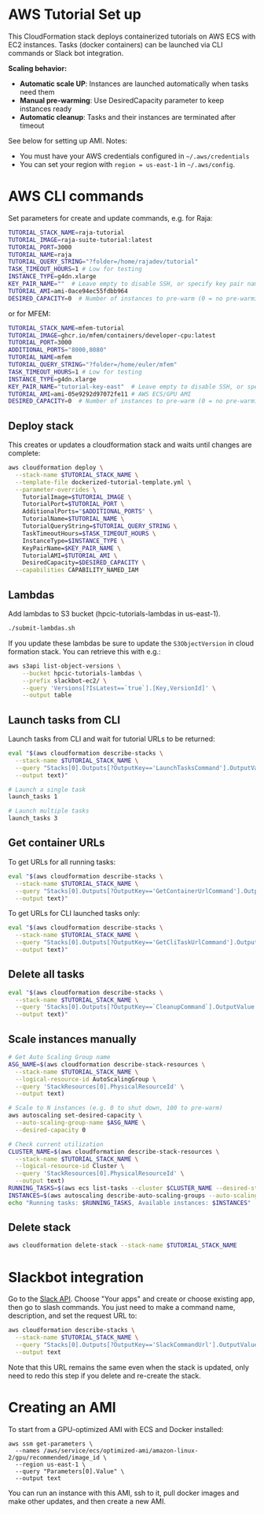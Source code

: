 # AWS Tutorial Set up

This CloudFormation stack deploys containerized tutorials on AWS ECS with EC2 instances.
Tasks (docker containers) can be launched via CLI commands or Slack bot integration.

**Scaling behavior:**
- **Automatic scale UP**: Instances are launched automatically when tasks need them
- **Manual pre-warming**: Use DesiredCapacity parameter to keep instances ready
- **Automatic cleanup**: Tasks and their instances are terminated after timeout

See below for setting up AMI.
Notes:
- You must have your AWS credentials configured in `~/.aws/credentials`
- You can set your region with `region = us-east-1` in `~/.aws/config`.

# AWS CLI commands
Set parameters for create and update commands, e.g. for Raja:
``` bash
TUTORIAL_STACK_NAME=raja-tutorial
TUTORIAL_IMAGE=raja-suite-tutorial:latest
TUTORIAL_PORT=3000
TUTORIAL_NAME=raja
TUTORIAL_QUERY_STRING="?folder=/home/rajadev/tutorial"
TASK_TIMEOUT_HOURS=1 # Low for testing
INSTANCE_TYPE=g4dn.xlarge
KEY_PAIR_NAME=""  # Leave empty to disable SSH, or specify key pair name
TUTORIAL_AMI=ami-0ace94ec55fdbb964
DESIRED_CAPACITY=0  # Number of instances to pre-warm (0 = no pre-warming, 10 = keep 10 ready)
```

or for MFEM:
``` bash
TUTORIAL_STACK_NAME=mfem-tutorial
TUTORIAL_IMAGE=ghcr.io/mfem/containers/developer-cpu:latest
TUTORIAL_PORT=3000
ADDITIONAL_PORTS="8000,8080"
TUTORIAL_NAME=mfem
TUTORIAL_QUERY_STRING="?folder=/home/euler/mfem"
TASK_TIMEOUT_HOURS=1 # Low for testing
INSTANCE_TYPE=g4dn.xlarge
KEY_PAIR_NAME="tutorial-key-east"  # Leave empty to disable SSH, or specify key pair name
TUTORIAL_AMI=ami-05e9292d97072fe11 # AWS ECS/GPU AMI
DESIRED_CAPACITY=0  # Number of instances to pre-warm (0 = no pre-warming, 10 = keep 10 ready)
```

## Deploy stack
This creates or updates a cloudformation stack and waits until changes are complete:
``` bash
aws cloudformation deploy \
  --stack-name $TUTORIAL_STACK_NAME \
  --template-file dockerized-tutorial-template.yml \
  --parameter-overrides \
    TutorialImage=$TUTORIAL_IMAGE \
    TutorialPort=$TUTORIAL_PORT \
    AdditionalPorts="$ADDITIONAL_PORTS" \
    TutorialName=$TUTORIAL_NAME \
    TutorialQueryString=$TUTORIAL_QUERY_STRING \
    TaskTimeoutHours=$TASK_TIMEOUT_HOURS \
    InstanceType=$INSTANCE_TYPE \
    KeyPairName=$KEY_PAIR_NAME \
    TutorialAMI=$TUTORIAL_AMI \
    DesiredCapacity=$DESIRED_CAPACITY \
  --capabilities CAPABILITY_NAMED_IAM
```

## Lambdas
Add lambdas to S3 bucket (hpcic-tutorials-lambdas in us-east-1).
``` bash
./submit-lambdas.sh
```

If you update these lambdas be sure to update the `S3ObjectVersion` in cloud formation stack. You can retrieve this with e.g.:
``` bash
aws s3api list-object-versions \
    --bucket hpcic-tutorials-lambdas \
    --prefix slackbot-ec2/ \
    --query 'Versions[?IsLatest==`true`].[Key,VersionId]' \
    --output table
```

## Launch tasks from CLI
Launch tasks from CLI and wait for tutorial URLs to be returned:
``` bash
eval "$(aws cloudformation describe-stacks \
  --stack-name $TUTORIAL_STACK_NAME \
  --query "Stacks[0].Outputs[?OutputKey=='LaunchTasksCommand'].OutputValue" \
  --output text)"

# Launch a single task
launch_tasks 1

# Launch multiple tasks
launch_tasks 3
```

## Get container URLs
To get URLs for all running tasks:
``` bash
eval "$(aws cloudformation describe-stacks \
  --stack-name $TUTORIAL_STACK_NAME \
  --query "Stacks[0].Outputs[?OutputKey=='GetContainerUrlCommand'].OutputValue" \
  --output text)"
```

To get URLs for CLI launched tasks only:
``` bash
eval "$(aws cloudformation describe-stacks \
  --stack-name $TUTORIAL_STACK_NAME \
  --query "Stacks[0].Outputs[?OutputKey=='GetCliTaskUrlCommand'].OutputValue" \
  --output text)"
```

## Delete all tasks
``` bash
eval "$(aws cloudformation describe-stacks \
  --stack-name $TUTORIAL_STACK_NAME \
  --query 'Stacks[0].Outputs[?OutputKey==`CleanupCommand`].OutputValue' \
  --output text)"
```

## Scale instances manually
``` bash
# Get Auto Scaling Group name
ASG_NAME=$(aws cloudformation describe-stack-resources \
  --stack-name $TUTORIAL_STACK_NAME \
  --logical-resource-id AutoScalingGroup \
  --query 'StackResources[0].PhysicalResourceId' \
  --output text)

# Scale to N instances (e.g. 0 to shut down, 100 to pre-warm)
aws autoscaling set-desired-capacity \
  --auto-scaling-group-name $ASG_NAME \
  --desired-capacity 0

# Check current utilization
CLUSTER_NAME=$(aws cloudformation describe-stack-resources \
  --stack-name $TUTORIAL_STACK_NAME \
  --logical-resource-id Cluster \
  --query 'StackResources[0].PhysicalResourceId' \
  --output text)
RUNNING_TASKS=$(aws ecs list-tasks --cluster $CLUSTER_NAME --desired-status RUNNING --query 'length(taskArns[])')
INSTANCES=$(aws autoscaling describe-auto-scaling-groups --auto-scaling-group-names $ASG_NAME --query 'AutoScalingGroups[0].Instances[?LifecycleState==`InService`]' --output json | jq length)
echo "Running tasks: $RUNNING_TASKS, Available instances: $INSTANCES"
```

## Delete stack
``` bash
aws cloudformation delete-stack --stack-name $TUTORIAL_STACK_NAME
```

# Slackbot integration
Go to the [Slack API](https://api.slack.com/). Choose "Your apps" and create or choose existing app, then go to slash commands. You just need to make a command name, description, and set the request URL to:

``` bash
aws cloudformation describe-stacks \
  --stack-name $TUTORIAL_STACK_NAME \
  --query "Stacks[0].Outputs[?OutputKey=='SlackCommandUrl'].OutputValue" \
  --output text
```

Note that this URL remains the same even when the stack is updated, only need to redo this step if you delete and re-create the stack.

# Creating an AMI
To start from a GPU-optimized AMI with ECS and Docker installed:
```
aws ssm get-parameters \
  --names /aws/service/ecs/optimized-ami/amazon-linux-2/gpu/recommended/image_id \
  --region us-east-1 \
  --query "Parameters[0].Value" \
  --output text
```
You can run an instance with this AMI, ssh to it, pull docker images and make other updates, and then create a new AMI.

